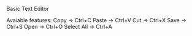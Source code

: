 Basic Text Editor

Avaiable features:
  Copy -> Ctrl+C
  Paste -> Ctrl+V
  Cut -> Ctrl+X
  Save -> Ctrl+S
  Open -> Ctrl+O
  Select All -> Ctrl+A
